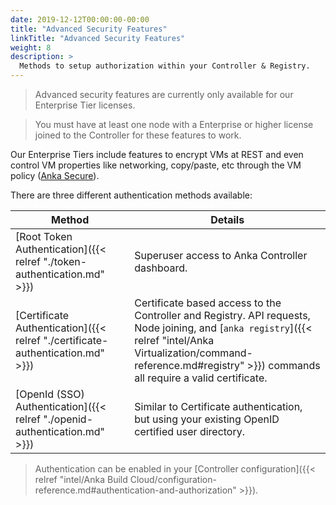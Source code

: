 ```yaml
---
date: 2019-12-12T00:00:00-00:00
title: "Advanced Security Features"
linkTitle: "Advanced Security Features"
weight: 8
description: >
  Methods to setup authorization within your Controller & Registry.
---
```


> Advanced security features are currently only available for our Enterprise Tier licenses.

> You must have at least one node with a Enterprise or higher license joined to the Controller for these features to work.

Our Enterprise Tiers include features to encrypt VMs at REST and even control VM properties like networking, copy/paste, etc through the VM policy ([Anka Secure](https://veertu.com/anka-secure/)).

There are three different authentication methods available:

**Method** | **Details**
--- | ---
[Root Token Authentication]({{< relref "./token-authentication.md" >}}) | Superuser access to Anka Controller dashboard.
[Certificate Authentication]({{< relref "./certificate-authentication.md" >}}) | Certificate based access to the Controller and Registry. API requests, Node joining, and [`anka registry`]({{< relref "intel/Anka Virtualization/command-reference.md#registry" >}}) commands all require a valid certificate.
[OpenId (SSO) Authentication]({{< relref "./openid-authentication.md" >}}) | Similar to Certificate authentication, but using your existing OpenID certified user directory.

> Authentication can be enabled in your [Controller configuration]({{< relref "intel/Anka Build Cloud/configuration-reference.md#authentication-and-authorization" >}}).
